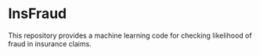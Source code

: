 # InsFraud
This repository provides a machine learning code for checking likelihood of fraud in insurance claims. 
